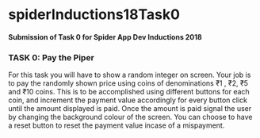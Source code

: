 # spiderInductions18Task0
#### Submission of Task 0 for Spider App Dev Inductions 2018


### TASK 0: Pay the Piper
For this task you will have to show a random integer on screen. Your job is to pay the
randomly shown price using coins of denominations ₹1 , ₹2, ₹5 and ₹10 coins. This is to be
accomplished using different buttons for each coin, and increment the payment value accordingly for
every button click until the amount displayed is paid. Once the amount is paid signal the user by
changing the background colour of the screen.
You can choose to have a reset button to reset the payment value incase of a mispayment.

